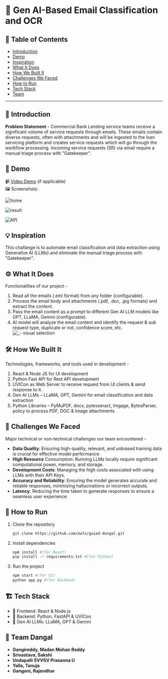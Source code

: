 # 🚀 Gen AI-Based Email Classification and OCR

## 📌 Table of Contents
- [Introduction](#introduction)
- [Demo](#demo)
- [Inspiration](#inspiration)
- [What It Does](#what-it-does)
- [How We Built It](#how-we-built-it)
- [Challenges We Faced](#challenges-we-faced)
- [How to Run](#how-to-run)
- [Tech Stack](#tech-stack)
- [Team](#team)

---

## 🎯 Introduction
**Problem Statement** - Commercial Bank Lending service teams receive a significant volume of service requests through emails. These emails contain diverse requests, often with attachments and will be ingested to the loan servicing platform and creates service requests which will go through the workflow processing. Incoming service requests (SR) via email require a manual triage process with "Gatekeeper".

## 🎥 Demo
📹 [Video Demo](#) (if applicable)  
🖼️ Screenshots:

![home](https://github.com/user-attachments/assets/bb42e299-ec15-4fb4-bef4-260cbc713314)

![result](https://github.com/user-attachments/assets/b97a2111-54e3-48cd-9256-caefa744a937)

![API](https://github.com/user-attachments/assets/de281377-856e-40a2-84c8-62ab73d71daf)

## 💡 Inspiration
This challange is to automate email classification and data extraction using Generative AI (LLMs) and eliminate the manual triage process with "Gatekeeper".

## ⚙️ What It Does
Functionalities of our project -
1. Read all the emails (.eml format) from any folder (configurable).
2. Process the email body and attachments (.pdf, .doc, .jpg formats) and extract the content.
3. Pass the email content as a prompt to different Gen AI LLM models like GPT, LLaMA, Gemini (configurable).
4. AI model will analyze the email content and identify the request & sub request type, duplicate or not, confidence score, etc.
![_- visual selection](https://github.com/user-attachments/assets/8e3fa8f1-6d8d-438e-9bb7-29483d7e3d84)


## 🛠️ How We Built It
Technologies, frameworks, and tools used in development -
1. React & Node JS for UI development
2. Python Fast API for Rest API development
3. UVICon as Web Server to receive request from UI clients & send response to it.
4. Gen AI LLMs – LLaMA, GPT, Gemini for email classification and data extraction 
5. Python Libraries – PyMuPDF, docx, pytesseract, Imgage, BytesParser, policy to process PDF, DOC & Image attachments

## 🚧 Challenges We Faced
Major technical or non-technical challenges our team encountered -
- **Data Quality**: Ensuring high-quality, relevant, and unbiased training data is crucial for effective model performance.
- **High Resource** Consumption: Running LLMs locally require significant computational power, memory, and storage.
- **Development Costs**: Managing the high costs associated with using LLMs with their API Keys.
- **Accuracy and Reliability**: Ensuring the model generates accurate and reliable responses, minimizing hallucinations or incorrect outputs.
- **Latency**: Reducing the time taken to generate responses to ensure a seamless user experience.

## 🏃 How to Run
1. Clone the repository  
   ```sh
   git clone https://github.com/ewfx/gaied-dangal.git
   ```
2. Install dependencies  
   ```sh
   npm install #(for React)
   pip install -r requirements.txt #(for Python)
   ```
3. Run the project  
   ```sh
   npm start #(for UI)
   python app.py #(for Backend)
   ```

## 🏗️ Tech Stack
- 🔹 Frontend: React & Node.js
- 🔹 Backend:  Python, FastAPI & UVICon
- 🔹 Gen AI LLMs: LLaMA, GPT & Gemini

## 👥 Team Dangal
- **Gangireddy, Madan Mohan Reddy**
- **Srivastava, Sakshi**
- **Undapalli SVVSV Prasanna U**
- **Yalla, Tanuja**
- **Gangoni, Rajendhar**
